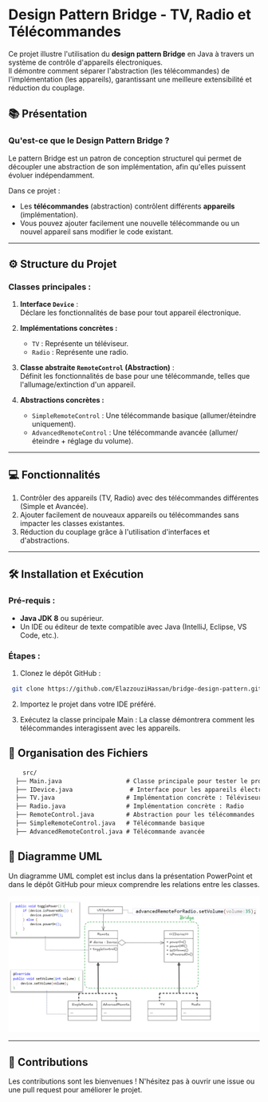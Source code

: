 # Design Pattern Bridge - TV, Radio et Télécommandes

Ce projet illustre l'utilisation du **design pattern Bridge** en Java à travers un système de contrôle d'appareils électroniques.  
Il démontre comment séparer l'abstraction (les télécommandes) de l'implémentation (les appareils), garantissant une meilleure extensibilité et réduction du couplage.

## 📚 Présentation

### **Qu'est-ce que le Design Pattern Bridge ?**
Le pattern Bridge est un patron de conception structurel qui permet de découpler une abstraction de son implémentation, afin qu'elles puissent évoluer indépendamment.  

Dans ce projet :
- Les **télécommandes** (abstraction) contrôlent différents **appareils** (implémentation).
- Vous pouvez ajouter facilement une nouvelle télécommande ou un nouvel appareil sans modifier le code existant.

---

## ⚙️ Structure du Projet

### **Classes principales :**

1. **Interface `Device`** :  
   Déclare les fonctionnalités de base pour tout appareil électronique.  

2. **Implémentations concrètes :**  
   - `TV` : Représente un téléviseur.  
   - `Radio` : Représente une radio.  

3. **Classe abstraite `RemoteControl` (Abstraction)** :  
   Définit les fonctionnalités de base pour une télécommande, telles que l'allumage/extinction d'un appareil.  

4. **Abstractions concrètes :**  
   - `SimpleRemoteControl` : Une télécommande basique (allumer/éteindre uniquement).  
   - `AdvancedRemoteControl` : Une télécommande avancée (allumer/éteindre + réglage du volume).  

---

## 💻 Fonctionnalités

1. Contrôler des appareils (TV, Radio) avec des télécommandes différentes (Simple et Avancée).
2. Ajouter facilement de nouveaux appareils ou télécommandes sans impacter les classes existantes.
3. Réduction du couplage grâce à l'utilisation d'interfaces et d'abstractions.

---

## 🛠️ Installation et Exécution

### **Pré-requis :**
- **Java JDK 8** ou supérieur.
- Un IDE ou éditeur de texte compatible avec Java (IntelliJ, Eclipse, VS Code, etc.).

### **Étapes :**

1. Clonez le dépôt GitHub :
  ```bash
   git clone https://github.com/ElazzouziHassan/bridge-design-pattern.git
  ```
2. Importez le projet dans votre IDE préféré.

3. Exécutez la classe principale Main :
  La classe démontrera comment les télécommandes interagissent avec les appareils.

## 📁 Organisation des Fichiers

```xml
    src/
  ├── Main.java                  # Classe principale pour tester le projet
  ├── IDevice.java                # Interface pour les appareils électroniques
  ├── TV.java                    # Implémentation concrète : Téléviseur
  ├── Radio.java                 # Implémentation concrète : Radio
  ├── RemoteControl.java         # Abstraction pour les télécommandes
  ├── SimpleRemoteControl.java   # Télécommande basique
  ├── AdvancedRemoteControl.java # Télécommande avancée
```

## 🎨 Diagramme UML

Un diagramme UML complet est inclus dans la présentation PowerPoint et dans le dépôt GitHub pour mieux comprendre les relations entre les classes.

![Diagramme UML](./public/uml-diagramme.png)

---
## 🔄 Contributions
Les contributions sont les bienvenues ! N'hésitez pas à ouvrir une issue ou une pull request pour améliorer le projet.